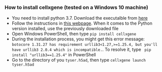 ### How to install cellxgene (tested on a Windows 10 machine)
* You need to install python 3.7. Download the executalble from [here](https://www.python.org/ftp/python/3.7.2/python-3.7.2-amd64.exe)
* Follow the instructions in [this webpage](https://www.digitalocean.com/community/tutorials/install-python-windows-10). When it comes to the Python version installed, use the previously downloaded file
* Open Windows PowerShell, then type `pip install cellxgene`
* During the installation process, you might get this error message: `botocore 1.31.27 has requirement urllib3<1.27,>=1.25.4, but you'll have urllib3 2.0.4 which is incompatible.`. To resolve it, type ` pip install "urllib3==1.25.4"` in PowerShell 
* Go to the directory of you `tyser.h5ad`, then type `cellxgene launch tyser.h5ad` 
